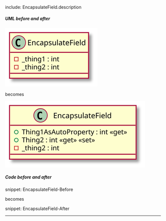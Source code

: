 
include: EncapsulateField.description

##### UML before and after

![EncapsulateField - Before](uml/Before/Encapsulate/EncapsulateField.svg?raw=true)

becomes

![EncapsulateField - After](uml/After/Encapsulate/EncapsulateField.svg?raw=true)

##### Code before and after

snippet: EncapsulateField-Before

becomes

snippet: EncapsulateField-After

-----

